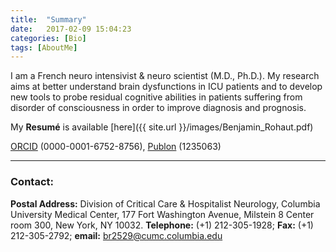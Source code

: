 ```yaml
---
title:  "Summary"
date:   2017-02-09 15:04:23
categories: [Bio]
tags: [AboutMe]
---
```

I am a French neuro intensivist & neuro scientist (M.D., Ph.D.).
My research aims at better understand brain dysfunctions in ICU patients and to develop new tools to probe residual cognitive abilities in patients suffering from disorder of consciousness in order to improve diagnosis and prognosis.

My **Resumé** is available [here]({{ site.url }}/images/Benjamin_Rohaut.pdf)

[ORCID] (0000-0001-6752-8756), [Publon] (1235063)

---

### Contact:
**Postal Address:** Division of Critical Care & Hospitalist Neurology,
Columbia University Medical Center,
177 Fort Washington Avenue,
Milstein 8 Center room 300,
New York, NY 10032. **Telephone:** (+1) 212-305-1928; **Fax:** (+1) 212-305-2792; **email:** [br2529@cumc.columbia.edu](mailto:br2529@cumc.columbia.edu)

[ORCID]:http://orcid.org/0000-0001-6752-8756
[Publon]:https://publons.com/author/1235063/benjamin-rohaut#profile
